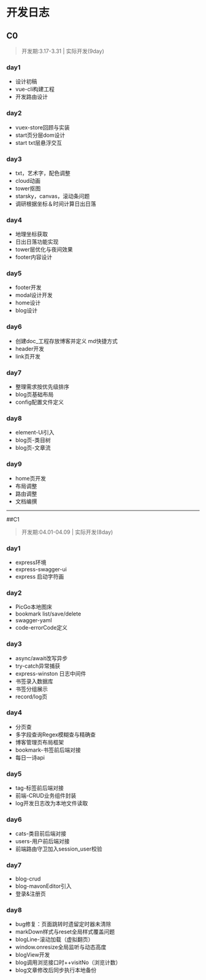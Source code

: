 # 开发日志

## C0
> 开发期:3.17-3.31 | 实际开发(9day)

### day1
- 设计初稿
- vue-cli构建工程
- 开发路由设计
### day2
- vuex-store回顾与实装
- start页分层dom设计
- start txt层悬浮交互
### day3
- txt，艺术字，配色调整
- cloud动画
- tower抠图
- starsky，canvas，滚动条问题
- 调研根据坐标＆时间计算日出日落
### day4
- 地理坐标获取
- 日出日落功能实现
- tower层优化与夜间效果
- footer内容设计
### day5
- footer开发
- modal设计开发
- home设计
- blog设计
### day6
- 创建doc_工程存放博客并定义 md快捷方式
- header开发
- link页开发
### day7
- 整理需求按优先级排序
- blog页基础布局
- config配置文件定义
### day8
- element-Ui引入
- blog页-类目树
- blog页-文章流
### day9 
- home页开发
- 布局调整
- 路由调整
- 文档编撰
---

##C1
> 开发期:04.01-04.09 | 实际开发(8day)

### day1
- express环境
- express-swagger-ui
- express 启动字符画
### day2
- PicGo本地图床
- bookmark list/save/delete
- swagger-yaml
- code-errorCode定义
### day3
- async/await改写异步
- try-catch异常捕获
- express-winston 日志中间件
- 书签录入数据库
- 书签分组展示
- record/log页
### day4
- 分页查
- 多字段查询Regex模糊查与精确查
- 博客管理页布局框架
- bookmark-书签前后端对接
- 每日一诗api
### day5
- tag-标签前后端对接
- 前端-CRUD业务组件封装
- log开发日志改为本地文件读取
### day6
- cats-类目前后端对接
- users-用户前后端对接
- 前端路由守卫加入session_user校验
### day7
- blog-crud
- blog-mavonEditor引入
- 登录&注册页
### day8
- bug修复：页面跳转时遗留定时器未清除
- markDown样式与reset全局样式覆盖问题
- blogLine-滚动加载（虚拟翻页）
- window.onresize全局监听与动态高度
- blogView开发
- blog调用浏览接口时++visitNo（浏览计数）
- blog文章修改后同步执行本地备份